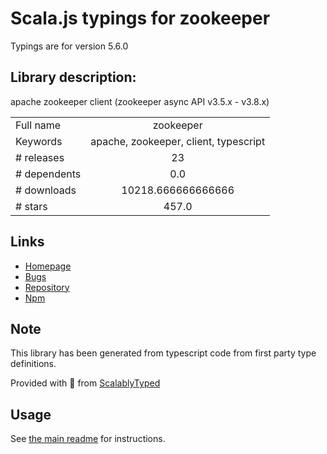 
# Scala.js typings for zookeeper

Typings are for version 5.6.0

## Library description:
apache zookeeper client (zookeeper async API v3.5.x - v3.8.x)

|                    |                 |
| ------------------ | :-------------: |
| Full name          | zookeeper |
| Keywords           | apache, zookeeper, client, typescript |
| # releases         | 23 |
| # dependents       | 0.0 |
| # downloads        | 10218.666666666666 |
| # stars            | 457.0 |

## Links
- [Homepage](https://github.com/yfinkelstein/node-zookeeper#readme)
- [Bugs](https://github.com/yfinkelstein/node-zookeeper/issues)
- [Repository](https://github.com/yfinkelstein/node-zookeeper)
- [Npm](https://www.npmjs.com/package/zookeeper)
    


## Note
This library has been generated from typescript code from first party type definitions.

Provided with :purple_heart: from [ScalablyTyped](https://github.com/oyvindberg/ScalablyTyped)

## Usage
See [the main readme](../../readme.md) for instructions.


